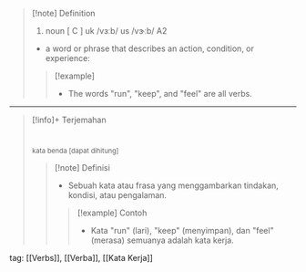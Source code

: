 >[!note] Definition
>1. noun [ C ]
uk  /vɜːb/ us  /vɝːb/
A2
>- a word or phrase that describes an action, condition, or experience:
> > [!example] 
> > - The words "run", "keep", and "feel" are all verbs.

---

>[!info]+ Terjemahan
> # 
><small>kata benda [dapat dihitung]</small>
> > [!note] Definisi
> > - Sebuah kata atau frasa yang menggambarkan tindakan, kondisi, atau pengalaman.
> > > [!example] Contoh
> > > - Kata "run" (lari), "keep" (menyimpan), dan "feel" (merasa) semuanya adalah kata kerja.

tag: [[Verbs]], [[Verba]], [[Kata Kerja]]